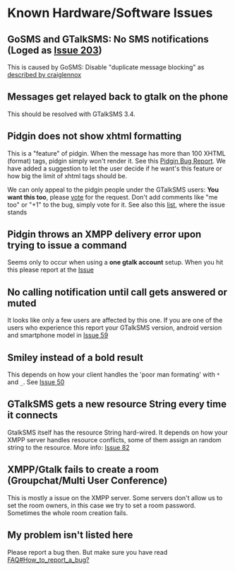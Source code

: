 # Known Hardware/Software Issues #

## GoSMS and GTalkSMS: No SMS notifications (Loged as [Issue 203](http://code.google.com/p/gtalksms/issues/detail?id=203)) ##
This is caused by GoSMS: Disable "duplicate message blocking" as [described by craiglennox](http://code.google.com/p/gtalksms/issues/detail?id=203#c53)

## Messages get relayed back to gtalk on the phone ##
This should be resolved with GTalkSMS 3.4.

## Pidgin does not show xhtml formatting ##
This is a "feature" of pidgin. When the message has more than 100 XHTML (format) tags, pidgin simply won't render it. See this [Pidgin Bug Report](http://developer.pidgin.im/ticket/1021).
We have added a suggestion to let the user decide if he want's this feature or how big the limit of xhtml tags should be.

We can only appeal to the pidgin people under the GTalkSMS users: **You want this too**, please [vote](http://developer.pidgin.im/vote/up/ticket/1021) for the request. Don't add comments like "me too" or "+1" to the bug, simply vote for it.
See also this [list](http://developer.pidgin.im/report/12), where the issue stands

## Pidgin throws an XMPP delivery error upon trying to issue a command ##
Seems only to occur when using a **one gtalk account** setup. When you hit this please report at the [Issue](http://code.google.com/p/gtalksms/issues/detail?id=4)

## No calling notification until call gets answered or muted ##
It looks like only a few users are affected by this one. If you are one of the users who experience this report your GTalkSMS version, android version and smartphone model in [Issue 59](http://code.google.com/p/gtalksms/issues/detail?id=59)

## Smiley instead of a bold result ##
This depends on how your client handles the 'poor man formating' with `*` and `_`.
See [Issue 50](http://code.google.com/p/gtalksms/issues/detail?id=50)

## GTalkSMS gets a new resource String every time it connects ##
GtalkSMS itself has the resource String hard-wired. It depends on how your XMPP server handles resource conflicts, some of them assign an random string to the resource. More info: [Issue 82](http://code.google.com/p/gtalksms/issues/detail?id=82)

## XMPP/Gtalk fails to create a room (Groupchat/Multi User Conference) ##
This is mostly a issue on the XMPP server. Some servers don't allow us to set the room owners, in this case we try to set a room password. Sometimes the whole room creation fails.

## My problem isn't listed here ##
Please report a bug then. But make sure you have read [FAQ#How\_to\_report\_a\_bug?](FAQ#How_to_report_a_bug?.md)